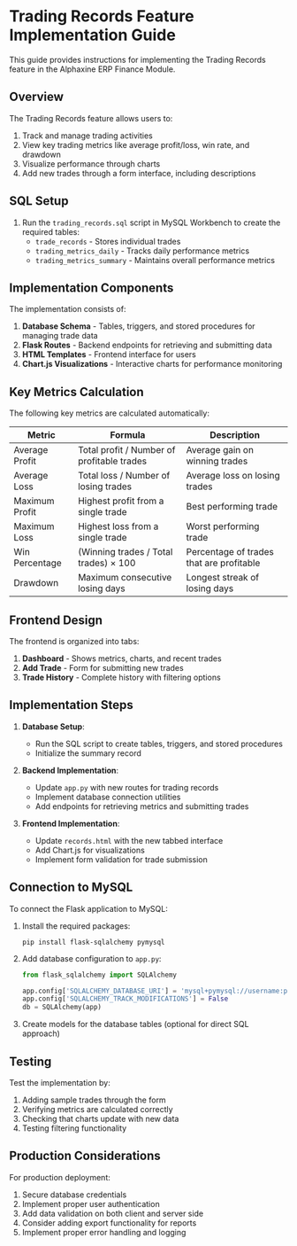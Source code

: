 # Trading Records Feature Implementation Guide

This guide provides instructions for implementing the Trading Records feature in the Alphaxine ERP Finance Module.

## Overview

The Trading Records feature allows users to:

1. Track and manage trading activities
2. View key trading metrics like average profit/loss, win rate, and drawdown
3. Visualize performance through charts
4. Add new trades through a form interface, including descriptions

## SQL Setup

1. Run the `trading_records.sql` script in MySQL Workbench to create the required tables:
   - `trade_records` - Stores individual trades
   - `trading_metrics_daily` - Tracks daily performance metrics
   - `trading_metrics_summary` - Maintains overall performance metrics

## Implementation Components

The implementation consists of:

1. **Database Schema** - Tables, triggers, and stored procedures for managing trade data
2. **Flask Routes** - Backend endpoints for retrieving and submitting data
3. **HTML Templates** - Frontend interface for users
4. **Chart.js Visualizations** - Interactive charts for performance monitoring

## Key Metrics Calculation

The following key metrics are calculated automatically:

| Metric | Formula | Description |
|--------|---------|-------------|
| Average Profit | Total profit / Number of profitable trades | Average gain on winning trades |
| Average Loss | Total loss / Number of losing trades | Average loss on losing trades |
| Maximum Profit | Highest profit from a single trade | Best performing trade |
| Maximum Loss | Highest loss from a single trade | Worst performing trade |
| Win Percentage | (Winning trades / Total trades) × 100 | Percentage of trades that are profitable |
| Drawdown | Maximum consecutive losing days | Longest streak of losing days |

## Frontend Design

The frontend is organized into tabs:

1. **Dashboard** - Shows metrics, charts, and recent trades
2. **Add Trade** - Form for submitting new trades
3. **Trade History** - Complete history with filtering options

## Implementation Steps

1. **Database Setup**:
   - Run the SQL script to create tables, triggers, and stored procedures
   - Initialize the summary record

2. **Backend Implementation**:
   - Update `app.py` with new routes for trading records
   - Implement database connection utilities
   - Add endpoints for retrieving metrics and submitting trades

3. **Frontend Implementation**:
   - Update `records.html` with the new tabbed interface
   - Add Chart.js for visualizations
   - Implement form validation for trade submission

## Connection to MySQL

To connect the Flask application to MySQL:

1. Install the required packages:
   ```
   pip install flask-sqlalchemy pymysql
   ```

2. Add database configuration to `app.py`:
   ```python
   from flask_sqlalchemy import SQLAlchemy

   app.config['SQLALCHEMY_DATABASE_URI'] = 'mysql+pymysql://username:password@localhost/erp_finance'
   app.config['SQLALCHEMY_TRACK_MODIFICATIONS'] = False
   db = SQLAlchemy(app)
   ```

3. Create models for the database tables (optional for direct SQL approach)

## Testing

Test the implementation by:

1. Adding sample trades through the form
2. Verifying metrics are calculated correctly
3. Checking that charts update with new data
4. Testing filtering functionality

## Production Considerations

For production deployment:

1. Secure database credentials
2. Implement proper user authentication
3. Add data validation on both client and server side
4. Consider adding export functionality for reports
5. Implement proper error handling and logging
